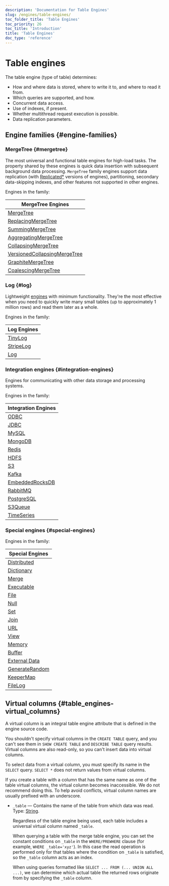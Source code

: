 ```yaml
---
description: 'Documentation for Table Engines'
slug: /engines/table-engines/
toc_folder_title: 'Table Engines'
toc_priority: 26
toc_title: 'Introduction'
title: 'Table Engines'
doc_type: 'reference'
---
```


# Table engines

The table engine (type of table) determines:

- How and where data is stored, where to write it to, and where to read it from.
- Which queries are supported, and how.
- Concurrent data access.
- Use of indexes, if present.
- Whether multithread request execution is possible.
- Data replication parameters.

## Engine families {#engine-families}

### MergeTree {#mergetree}

The most universal and functional table engines for high-load tasks. The property shared by these engines is quick data insertion with subsequent background data processing. `MergeTree` family engines support data replication (with [Replicated\*](/engines/table-engines/mergetree-family/replication) versions of engines), partitioning, secondary data-skipping indexes, and other features not supported in other engines.

Engines in the family:

| MergeTree Engines                                                                                                                         |
|-------------------------------------------------------------------------------------------------------------------------------------------|
| [MergeTree](/engines/table-engines/mergetree-family/mergetree)                                                          |
| [ReplacingMergeTree](/engines/table-engines/mergetree-family/replacingmergetree)                               |
| [SummingMergeTree](/engines/table-engines/mergetree-family/summingmergetree)                                     |
| [AggregatingMergeTree](/engines/table-engines/mergetree-family/aggregatingmergetree)                         |
| [CollapsingMergeTree](/engines/table-engines/mergetree-family/collapsingmergetree)               |
| [VersionedCollapsingMergeTree](/engines/table-engines/mergetree-family/versionedcollapsingmergetree) |
| [GraphiteMergeTree](/engines/table-engines/mergetree-family/graphitemergetree)                                  |
| [CoalescingMergeTree](/engines/table-engines/mergetree-family/coalescingmergetree)                                     |

### Log {#log}

Lightweight [engines](../../engines/table-engines/log-family/index.md) with minimum functionality. They're the most effective when you need to quickly write many small tables (up to approximately 1 million rows) and read them later as a whole.

Engines in the family:

| Log Engines                                                                |
|----------------------------------------------------------------------------|
| [TinyLog](/engines/table-engines/log-family/tinylog)       |
| [StripeLog](/engines/table-engines/log-family/stripelog) |
| [Log](/engines/table-engines/log-family/log)                   |

### Integration engines {#integration-engines}

Engines for communicating with other data storage and processing systems.

Engines in the family:

| Integration Engines                                                             |
|---------------------------------------------------------------------------------|
| [ODBC](../../engines/table-engines/integrations/odbc.md)                        |
| [JDBC](../../engines/table-engines/integrations/jdbc.md)                        |
| [MySQL](../../engines/table-engines/integrations/mysql.md)                      |
| [MongoDB](../../engines/table-engines/integrations/mongodb.md)                  |
| [Redis](../../engines/table-engines/integrations/redis.md)                      |
| [HDFS](../../engines/table-engines/integrations/hdfs.md)                        |
| [S3](../../engines/table-engines/integrations/s3.md)                            |
| [Kafka](../../engines/table-engines/integrations/kafka.md)                      |
| [EmbeddedRocksDB](../../engines/table-engines/integrations/embedded-rocksdb.md) |
| [RabbitMQ](../../engines/table-engines/integrations/rabbitmq.md)                |
| [PostgreSQL](../../engines/table-engines/integrations/postgresql.md)            |
| [S3Queue](../../engines/table-engines/integrations/s3queue.md)                  |
| [TimeSeries](../../engines/table-engines/integrations/time-series.md)           |

### Special engines {#special-engines}

Engines in the family:

| Special Engines                                               |
|---------------------------------------------------------------|
| [Distributed](/engines/table-engines/special/distributed)     |
| [Dictionary](/engines/table-engines/special/dictionary)       |
| [Merge](/engines/table-engines/special/merge)                 |
| [Executable](/engines/table-engines/special/executable)       |
| [File](/engines/table-engines/special/file)                   |
| [Null](/engines/table-engines/special/null)                   |
| [Set](/engines/table-engines/special/set)                     |
| [Join](/engines/table-engines/special/join)                   |
| [URL](/engines/table-engines/special/url)                     |
| [View](/engines/table-engines/special/view)                   |
| [Memory](/engines/table-engines/special/memory)               |
| [Buffer](/engines/table-engines/special/buffer)               |
| [External Data](/engines/table-engines/special/external-data) |
| [GenerateRandom](/engines/table-engines/special/generate)     |
| [KeeperMap](/engines/table-engines/special/keeper-map)        |
| [FileLog](/engines/table-engines/special/filelog)                                                   |

## Virtual columns {#table_engines-virtual_columns}

A virtual column is an integral table engine attribute that is defined in the engine source code.

You shouldn't specify virtual columns in the `CREATE TABLE` query, and you can't see them in `SHOW CREATE TABLE` and `DESCRIBE TABLE` query results. Virtual columns are also read-only, so you can't insert data into virtual columns.

To select data from a virtual column, you must specify its name in the `SELECT` query. `SELECT *` does not return values from virtual columns.

If you create a table with a column that has the same name as one of the table virtual columns, the virtual column becomes inaccessible. We do not recommend doing this. To help avoid conflicts, virtual column names are usually prefixed with an underscore.

- `_table` — Contains the name of the table from which data was read. Type: [String](../../sql-reference/data-types/string.md).

    Regardless of the table engine being used, each table includes a universal virtual column named `_table`.

    When querying a table with the merge table engine, you can set the constant conditions on `_table` in the `WHERE/PREWHERE` clause (for example, `WHERE _table='xyz'`). In this case the read operation is performed only for that tables where the condition on `_table` is satisfied, so the `_table` column acts as an index.

    When using queries formatted like `SELECT ... FROM (... UNION ALL ...)`, we can determine which actual table the returned rows originate from by specifying the `_table` column.
